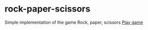 # rock-paper-scissors
Simple implementation of the game Rock, paper, scissors 
[Play game](https://solovlad.github.io/rock-paper-scissors/)
